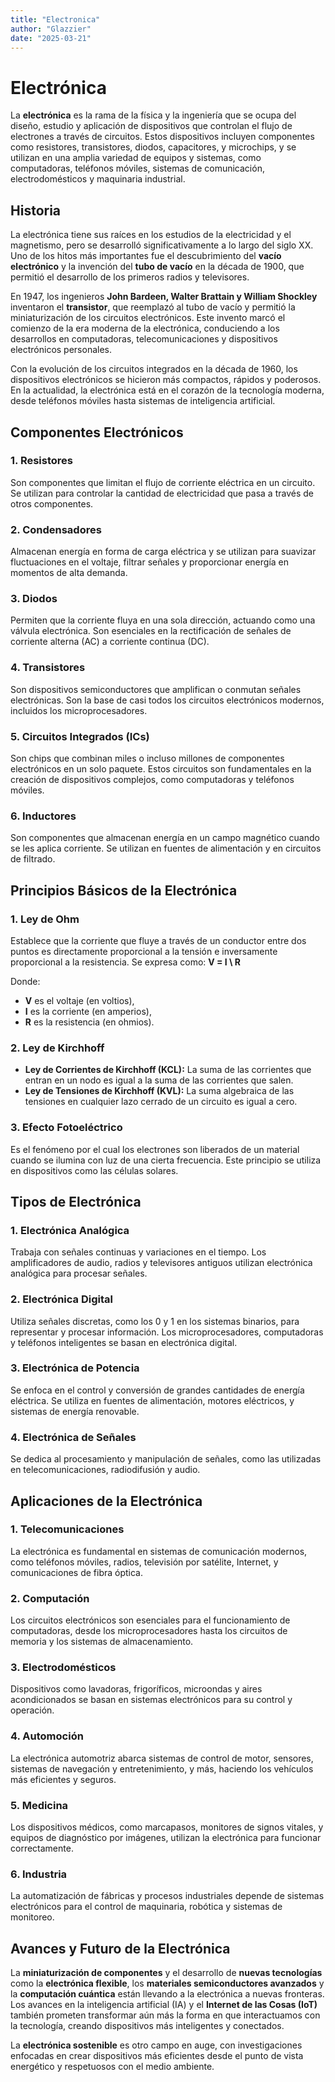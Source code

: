 ```yaml
---
title: "Electronica"
author: "Glazzier"
date: "2025-03-21"
---
```


# Electrónica

La **electrónica** es la rama de la física y la ingeniería que se ocupa del diseño, estudio y aplicación de dispositivos que controlan el flujo de electrones a través de circuitos. Estos dispositivos incluyen componentes como resistores, transistores, diodos, capacitores, y microchips, y se utilizan en una amplia variedad de equipos y sistemas, como computadoras, teléfonos móviles, sistemas de comunicación, electrodomésticos y maquinaria industrial.

## Historia

La electrónica tiene sus raíces en los estudios de la electricidad y el magnetismo, pero se desarrolló significativamente a lo largo del siglo XX. Uno de los hitos más importantes fue el descubrimiento del **vacío electrónico** y la invención del **tubo de vacío** en la década de 1900, que permitió el desarrollo de los primeros radios y televisores.

En 1947, los ingenieros **John Bardeen, Walter Brattain y William Shockley** inventaron el **transistor**, que reemplazó al tubo de vacío y permitió la miniaturización de los circuitos electrónicos. Este invento marcó el comienzo de la era moderna de la electrónica, conduciendo a los desarrollos en computadoras, telecomunicaciones y dispositivos electrónicos personales.

Con la evolución de los circuitos integrados en la década de 1960, los dispositivos electrónicos se hicieron más compactos, rápidos y poderosos. En la actualidad, la electrónica está en el corazón de la tecnología moderna, desde teléfonos móviles hasta sistemas de inteligencia artificial.

## Componentes Electrónicos

### 1. **Resistores**

Son componentes que limitan el flujo de corriente eléctrica en un circuito. Se utilizan para controlar la cantidad de electricidad que pasa a través de otros componentes.

### 2. **Condensadores**

Almacenan energía en forma de carga eléctrica y se utilizan para suavizar fluctuaciones en el voltaje, filtrar señales y proporcionar energía en momentos de alta demanda.

### 3. **Diodos**

Permiten que la corriente fluya en una sola dirección, actuando como una válvula electrónica. Son esenciales en la rectificación de señales de corriente alterna (AC) a corriente continua (DC).

### 4. **Transistores**

Son dispositivos semiconductores que amplifican o conmutan señales electrónicas. Son la base de casi todos los circuitos electrónicos modernos, incluidos los microprocesadores.

### 5. **Circuitos Integrados (ICs)**

Son chips que combinan miles o incluso millones de componentes electrónicos en un solo paquete. Estos circuitos son fundamentales en la creación de dispositivos complejos, como computadoras y teléfonos móviles.

### 6. **Inductores**

Son componentes que almacenan energía en un campo magnético cuando se les aplica corriente. Se utilizan en fuentes de alimentación y en circuitos de filtrado.

## Principios Básicos de la Electrónica

### 1. **Ley de Ohm**

Establece que la corriente que fluye a través de un conductor entre dos puntos es directamente proporcional a la tensión e inversamente proporcional a la resistencia. Se expresa como: **V = I \ R**

Donde:

- **V** es el voltaje (en voltios),
- **I** es la corriente (en amperios),
- **R** es la resistencia (en ohmios).

### 2. **Ley de Kirchhoff**

- **Ley de Corrientes de Kirchhoff (KCL):** La suma de las corrientes que entran en un nodo es igual a la suma de las corrientes que salen.
- **Ley de Tensiones de Kirchhoff (KVL):** La suma algebraica de las tensiones en cualquier lazo cerrado de un circuito es igual a cero.

### 3. **Efecto Fotoeléctrico**

Es el fenómeno por el cual los electrones son liberados de un material cuando se ilumina con luz de una cierta frecuencia. Este principio se utiliza en dispositivos como las células solares.

## Tipos de Electrónica

### 1. **Electrónica Analógica**

Trabaja con señales continuas y variaciones en el tiempo. Los amplificadores de audio, radios y televisores antiguos utilizan electrónica analógica para procesar señales.

### 2. **Electrónica Digital**

Utiliza señales discretas, como los 0 y 1 en los sistemas binarios, para representar y procesar información. Los microprocesadores, computadoras y teléfonos inteligentes se basan en electrónica digital.

### 3. **Electrónica de Potencia**

Se enfoca en el control y conversión de grandes cantidades de energía eléctrica. Se utiliza en fuentes de alimentación, motores eléctricos, y sistemas de energía renovable.

### 4. **Electrónica de Señales**

Se dedica al procesamiento y manipulación de señales, como las utilizadas en telecomunicaciones, radiodifusión y audio.

## Aplicaciones de la Electrónica

### 1. **Telecomunicaciones**

La electrónica es fundamental en sistemas de comunicación modernos, como teléfonos móviles, radios, televisión por satélite, Internet, y comunicaciones de fibra óptica.

### 2. **Computación**

Los circuitos electrónicos son esenciales para el funcionamiento de computadoras, desde los microprocesadores hasta los circuitos de memoria y los sistemas de almacenamiento.

### 3. **Electrodomésticos**

Dispositivos como lavadoras, frigoríficos, microondas y aires acondicionados se basan en sistemas electrónicos para su control y operación.

### 4. **Automoción**

La electrónica automotriz abarca sistemas de control de motor, sensores, sistemas de navegación y entretenimiento, y más, haciendo los vehículos más eficientes y seguros.

### 5. **Medicina**

Los dispositivos médicos, como marcapasos, monitores de signos vitales, y equipos de diagnóstico por imágenes, utilizan la electrónica para funcionar correctamente.

### 6. **Industria**

La automatización de fábricas y procesos industriales depende de sistemas electrónicos para el control de maquinaria, robótica y sistemas de monitoreo.

## Avances y Futuro de la Electrónica

La **miniaturización de componentes** y el desarrollo de **nuevas tecnologías** como la **electrónica flexible**, los **materiales semiconductores avanzados** y la **computación cuántica** están llevando a la electrónica a nuevas fronteras. Los avances en la inteligencia artificial (IA) y el **Internet de las Cosas (IoT)** también prometen transformar aún más la forma en que interactuamos con la tecnología, creando dispositivos más inteligentes y conectados.

La **electrónica sostenible** es otro campo en auge, con investigaciones enfocadas en crear dispositivos más eficientes desde el punto de vista energético y respetuosos con el medio ambiente.
